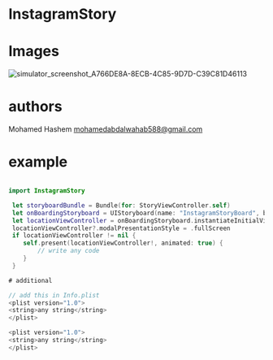 # InstagramStory


# Images
![simulator_screenshot_A766DE8A-8ECB-4C85-9D7D-C39C81D46113](https://user-images.githubusercontent.com/43496851/108180662-b92b4180-710f-11eb-86dd-fd33269a630d.png)

# authors     
 Mohamed Hashem mohamedabdalwahab588@gmail.com
 
# example
```swift

import InstagramStory

 let storyboardBundle = Bundle(for: StoryViewController.self)
 let onBoardingStoryboard = UIStoryboard(name: "InstagramStoryBoard", bundle: storyboardBundle)
 let locationViewController = onBoardingStoryboard.instantiateInitialViewController()
 locationViewController?.modalPresentationStyle = .fullScreen
 if locationViewController != nil {
    self.present(locationViewController!, animated: true) {
        // write any code 
    }
 }

# additional

// add this in Info.plist
<plist version="1.0">
<string>any string</string>
</plist>

<plist version="1.0">
<string>any string</string>
</plist>

